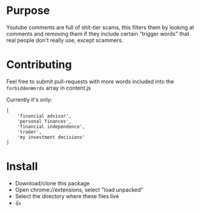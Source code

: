 # Purpose

Youtube comments are full of shit-tier scams, this filters them by looking at comments and removing them if they include certain "trigger words" that real people don't really use, except scammers.

# Contributing
Feel free to submit pull-requests with more words included into the `forbiddenWords` array in content.js

Currently it's only:

```
[
    'financial advisor',
    'personal finances',
    'financial independence',
    'trader',
    'my investment decisions'
]
```

# Install

- Download/clone this package
- Open chrome://extensions, select "load unpacked"
- Select the directory where these files live
- 👍